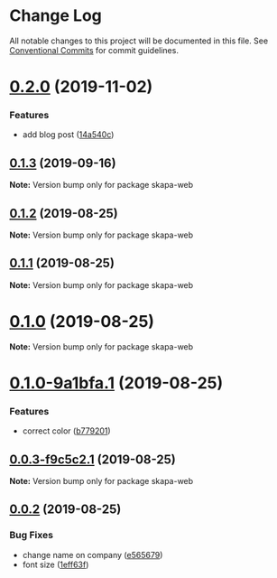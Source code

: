 # Change Log

All notable changes to this project will be documented in this file.
See [Conventional Commits](https://conventionalcommits.org) for commit guidelines.

# [0.2.0](https://github.com/christoferolaison/skapa/compare/skapa-web@0.1.3...skapa-web@0.2.0) (2019-11-02)

### Features

- add blog post ([14a540c](https://github.com/christoferolaison/skapa/commit/14a540c78215c4aff3826f0dfc735c4d57cf662e))

## [0.1.3](https://github.com/christoferolaison/skapa/compare/skapa-web@0.1.2...skapa-web@0.1.3) (2019-09-16)

**Note:** Version bump only for package skapa-web

## [0.1.2](https://github.com/christoferolaison/skapa/compare/skapa-web@0.1.1...skapa-web@0.1.2) (2019-08-25)

**Note:** Version bump only for package skapa-web

## [0.1.1](https://github.com/christoferolaison/skapa/compare/skapa-web@0.1.0...skapa-web@0.1.1) (2019-08-25)

**Note:** Version bump only for package skapa-web

# [0.1.0](https://github.com/christoferolaison/skapa/compare/skapa-web@0.1.0-9a1bfa.1...skapa-web@0.1.0) (2019-08-25)

**Note:** Version bump only for package skapa-web

# [0.1.0-9a1bfa.1](https://github.com/christoferolaison/skapa/compare/skapa-web@0.0.3-f9c5c2.1...skapa-web@0.1.0-9a1bfa.1) (2019-08-25)

### Features

- correct color ([b779201](https://github.com/christoferolaison/skapa/commit/b779201))

## [0.0.3-f9c5c2.1](https://github.com/christoferolaison/skapa/compare/skapa-web@0.0.2...skapa-web@0.0.3-f9c5c2.1) (2019-08-25)

**Note:** Version bump only for package skapa-web

## [0.0.2](https://github.com/christoferolaison/skapa/compare/skapa-web@0.0.1...skapa-web@0.0.2) (2019-08-25)

### Bug Fixes

- change name on company ([e565679](https://github.com/christoferolaison/skapa/commit/e565679))
- font size ([1eff63f](https://github.com/christoferolaison/skapa/commit/1eff63f))
